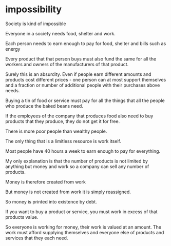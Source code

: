 # impossibility

Society is kind of impossible

Everyone in a society needs food, shelter and work.

Each person needs to earn enough to pay for food, shelter and bills such as energy

Every product that that person buys must also fund the same for all the workers and owners of the manufacturers of that product.

Surely this is an absurdity. Even if people earn different amounts and products cost different prices - one person can at most support themselves and a fraction or number of additional people with their purchases above needs.

Buying a tin of food or service must pay for all the things that all the people who produce the baked beans need.

If the employees of the company that produces food also need to buy products that they produce, they do not get it for free.

There is more poor people than wealthy people.

The only thing that is a limitless resource is work itself.

Most people have 40 hours a week to earn enough to pay for everything.

My only explanation is that the number of products is not limited by anything but money and work so a company can sell any number of products.

Money is therefore created from work

But money is not created from work it is simply reassigned.

So money is printed into existence by debt.

If you want to buy a product or service, you must work in excess of that products value.

So everyone is working for money, their work is valued at an amount. The work must afford supplying themselves and everyone else of products and services that they each need.

